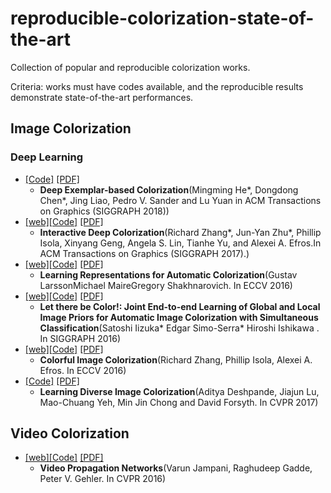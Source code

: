 # reproducible-colorization-state-of-the-art
Collection of popular and reproducible colorization works.

Criteria: works must have codes available, and the reproducible results demonstrate state-of-the-art performances.
## Image Colorization
### Deep Learning
* [[Code]](https://github.com/msracver/Deep-Exemplar-based-Colorization) [[PDF]](https://arxiv.org/abs/1807.06587)
  * **Deep Exemplar-based Colorization**(Mingming He*, Dongdong Chen*, Jing Liao, Pedro V. Sander and Lu Yuan in ACM Transactions on Graphics (SIGGRAPH 2018))
* [[web]](https://richzhang.github.io/ideepcolor/)[[Code]](https://github.com/junyanz/interactive-deep-colorization) [[PDF]](https://arxiv.org/abs/1705.02999)
  * **Interactive Deep Colorization**(Richard Zhang*, Jun-Yan Zhu*, Phillip Isola, Xinyang Geng, Angela S. Lin, Tianhe Yu, and Alexei A. Efros.In ACM Transactions on Graphics (SIGGRAPH 2017).)
* [[web]](http://people.cs.uchicago.edu/~larsson/colorization/)[[Code]](https://github.com/gustavla/autocolorize) [[PDF]](https://arxiv.org/abs/1603.06668)
  * **Learning Representations for Automatic Colorization**(Gustav LarssonMichael MaireGregory Shakhnarovich. In ECCV 2016)
* [[web]](http://hi.cs.waseda.ac.jp/~iizuka/projects/colorization/en/)[[Code]](https://github.com/satoshiiizuka/siggraph2016_colorization) [[PDF]](http://hi.cs.waseda.ac.jp/~iizuka/projects/colorization/data/colorization_sig2016.pdf)
  * **Let there be Color!: Joint End-to-end Learning of Global and Local Image Priors for Automatic Image Colorization with Simultaneous Classification**(Satoshi Iizuka* Edgar Simo-Serra* Hiroshi Ishikawa . In SIGGRAPH 2016)
* [[web]](http://richzhang.github.io/colorization/)[[Code]](https://github.com/richzhang/colorization) [[PDF]](https://arxiv.org/abs/1603.08511)
  * **Colorful Image Colorization**(Richard Zhang, Phillip Isola, Alexei A. Efros. In ECCV 2016)
* [[Code]](https://github.com/aditya12agd5/divcolor) [[PDF]](https://arxiv.org/abs/1612.01958)
  * **Learning Diverse Image Colorization**(Aditya Deshpande, Jiajun Lu, Mao-Chuang Yeh, Min Jin Chong and David Forsyth. In CVPR 2017)
## Video Colorization
* [[web]](https://varunjampani.github.io/vpn/)[[Code]](https://github.com/varunjampani/video_prop_networks) [[PDF]](https://varunjampani.github.io/papers/jampani17_VPN.pdf)
  * **Video Propagation Networks**(Varun Jampani, Raghudeep Gadde, Peter V. Gehler. In CVPR 2016)
